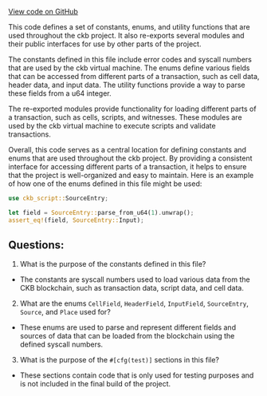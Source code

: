 [View code on GitHub](https://github.com/nervosnetwork/ckb/blob/develop/script/src/syscalls/mod.rs)

This code defines a set of constants, enums, and utility functions that are used throughout the ckb project. It also re-exports several modules and their public interfaces for use by other parts of the project.

The constants defined in this file include error codes and syscall numbers that are used by the ckb virtual machine. The enums define various fields that can be accessed from different parts of a transaction, such as cell data, header data, and input data. The utility functions provide a way to parse these fields from a u64 integer.

The re-exported modules provide functionality for loading different parts of a transaction, such as cells, scripts, and witnesses. These modules are used by the ckb virtual machine to execute scripts and validate transactions.

Overall, this code serves as a central location for defining constants and enums that are used throughout the ckb project. By providing a consistent interface for accessing different parts of a transaction, it helps to ensure that the project is well-organized and easy to maintain. Here is an example of how one of the enums defined in this file might be used:

```rust
use ckb_script::SourceEntry;

let field = SourceEntry::parse_from_u64(1).unwrap();
assert_eq!(field, SourceEntry::Input);
```
## Questions:
 1. What is the purpose of the constants defined in this file?
- The constants are syscall numbers used to load various data from the CKB blockchain, such as transaction data, script data, and cell data.

2. What are the enums `CellField`, `HeaderField`, `InputField`, `SourceEntry`, `Source`, and `Place` used for?
- These enums are used to parse and represent different fields and sources of data that can be loaded from the blockchain using the defined syscall numbers.

3. What is the purpose of the `#[cfg(test)]` sections in this file?
- These sections contain code that is only used for testing purposes and is not included in the final build of the project.
